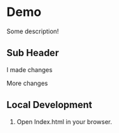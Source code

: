 # Demo

Some description!

## Sub Header

I made changes

More changes

## Local Development

1. Open Index.html in your browser.
